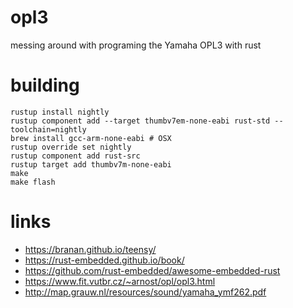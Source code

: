 # opl3
messing around with programing the Yamaha OPL3 with rust

# building

```console
rustup install nightly
rustup component add --target thumbv7em-none-eabi rust-std --toolchain=nightly
brew install gcc-arm-none-eabi # OSX
rustup override set nightly
rustup component add rust-src
rustup target add thumbv7m-none-eabi
make
make flash
```

# links
- https://branan.github.io/teensy/
- https://rust-embedded.github.io/book/
- https://github.com/rust-embedded/awesome-embedded-rust
- https://www.fit.vutbr.cz/~arnost/opl/opl3.html
- http://map.grauw.nl/resources/sound/yamaha_ymf262.pdf
